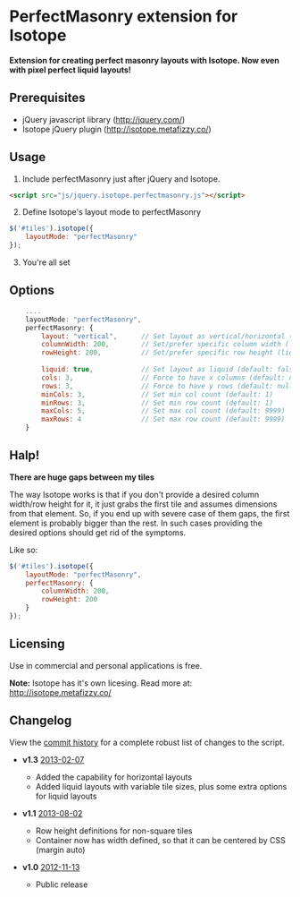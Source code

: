 PerfectMasonry extension for Isotope
========

**Extension for creating perfect masonry layouts with Isotope. Now even with pixel perfect liquid layouts!**


## Prerequisites

* jQuery javascript library (http://jquery.com/)
* Isotope jQuery plugin (http://isotope.metafizzy.co/)



## Usage

1. Include perfectMasonry just after jQuery and Isotope.
```html
<script src="js/jquery.isotope.perfectmasonry.js"></script>
```

2. Define Isotope's layout mode to perfectMasonry
```javascript
$('#tiles').isotope({
    layoutMode: "perfectMasonry"
});
```

3. You're all set


## Options
```javascript
    ....
    layoutMode: "perfectMasonry",
	perfectMasonry: {
        layout: "vertical",      // Set layout as vertical/horizontal (default: vertical)
        columnWidth: 200,        // Set/prefer specific column width (liquid layout tries to prefer said width)
        rowHeight: 200,          // Set/prefer specific row height (liquid layout tries to prefer said height)
        
        liquid: true,            // Set layout as liquid (default: false)
        cols: 3,                 // Force to have x columns (default: null)
        rows: 3,                 // Force to have y rows (default: null)
        minCols: 3,              // Set min col count (default: 1)
        minRows: 3,              // Set min row count (default: 1)
        maxCols: 5,              // Set max col count (default: 9999)
        maxRows: 4               // Set max row count (default: 9999)
    }
```


## Halp!

**There are huge gaps between my tiles**

The way Isotope works is that if you don't provide a desired column width/row height for it, it just grabs the first tile and assumes dimensions from that element. So,
if you end up with severe case of them gaps, the first element is probably bigger than the rest. In such cases providing the desired options should get
rid of the symptoms.

Like so:

```javascript
$('#tiles').isotope({
    layoutMode: "perfectMasonry",
    perfectMasonry: {
        columnWidth: 200,
        rowHeight: 200
    }
});
```


## Licensing

Use in commercial and personal applications is free.

**Note:** Isotope has it's own licesing. Read more at: http://isotope.metafizzy.co/



## Changelog

View the [commit history](https://github.com/zonear/isotope-perfectmasonry/commits/master) for a complete robust list of changes to the script.

+ **v1.3**
  [2013-02-07](https://github.com/zonear/isotope-perfectmasonry/commit/92af3587f0a8da7f2957a6768c4c836c9b04d6fd)
  - Added the capability for horizontal layouts
  - Added liquid layouts with variable tile sizes, plus some extra options for liquid layouts


+ **v1.1**
  [2013-08-02](https://github.com/zonear/isotope-perfectmasonry/commit/92af3587f0a8da7f2957a6768c4c836c9b04d6fd)
  - Row height definitions for non-square tiles
  - Container now has width defined, so that it can be centered by CSS (margin auto)


+ **v1.0**
  [2012-11-13](https://github.com/zonear/isotope-perfectmasonry/commit/c6ee341a486e7b8688c6fb66dff2d079379c0932#jquery.isotope.perfectmasonry.js)
  - Public release

